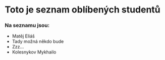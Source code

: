 # Toto je seznam oblíbených studentů

### Na seznamu jsou:

- Matěj Eliáš
- Tady možná někdo bude
- Zzz...
- Kolesnykov Mykhailo
